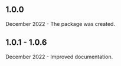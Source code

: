 ## 1.0.0

December 2022 - The package was created.

## 1.0.1 - 1.0.6

December 2022 - Improved documentation.
